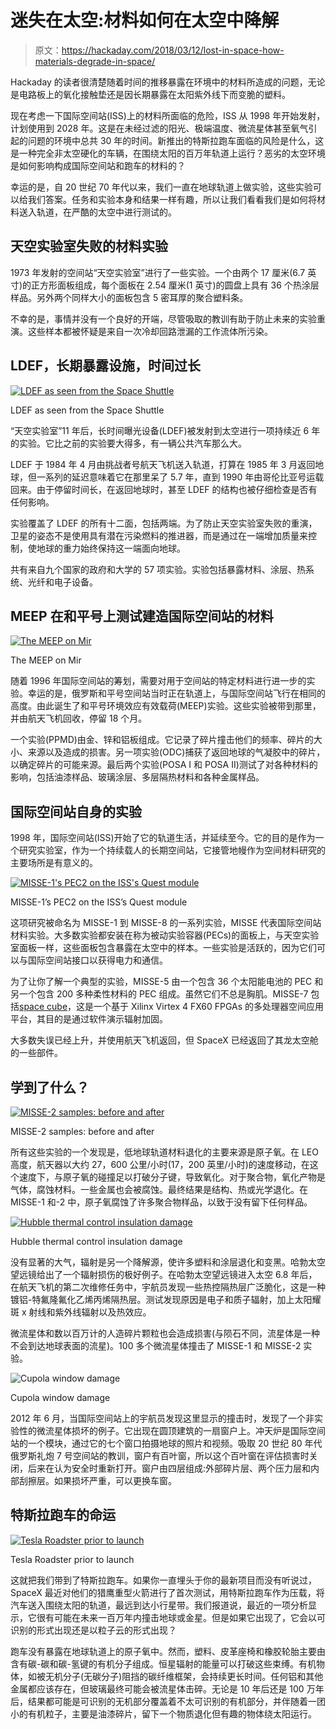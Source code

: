 # 迷失在太空:材料如何在太空中降解

> 原文：<https://hackaday.com/2018/03/12/lost-in-space-how-materials-degrade-in-space/>

Hackaday 的读者很清楚随着时间的推移暴露在环境中的材料所造成的问题，无论是电路板上的氧化接触垫还是因长期暴露在太阳紫外线下而变脆的塑料。

现在考虑一下国际空间站(ISS)上的材料所面临的危险，ISS 从 1998 年开始发射，计划使用到 2028 年。这是在未经过滤的阳光、极端温度、微流星体甚至氧气引起的问题的环境中总共 30 年的时间。新推出的特斯拉跑车面临的风险是什么，这是一种完全非太空硬化的车辆，在围绕太阳的百万年轨道上运行？恶劣的太空环境是如何影响构成国际空间站和跑车的材料的？

幸运的是，自 20 世纪 70 年代以来，我们一直在地球轨道上做实验，这些实验可以给我们答案。任务和实验本身和结果一样有趣，所以让我们看看我们是如何将材料送入轨道，在严酷的太空中进行测试的。

## 天空实验室失败的材料实验

1973 年发射的空间站“天空实验室”进行了一些实验。一个由两个 17 厘米(6.7 英寸)的正方形面板组成，每个面板在 2.54 厘米(1 英寸)的圆盘上具有 36 个热涂层样品。另外两个同样大小的面板包含 5 密耳厚的聚合塑料条。

不幸的是，事情并没有一个良好的开端，尽管吸取的教训有助于防止未来的实验重演。这些样本都被怀疑是来自一次冷却回路泄漏的工作流体所污染。

## LDEF，长期暴露设施，时间过长

[![LDEF as seen from the Space Shuttle](img/c45f22ff22ecf2b1bc9f427853abbba9.png)](https://hackaday.com/wp-content/uploads/2018/03/ldef_over_payload_bay.jpg)

LDEF as seen from the Space Shuttle

“天空实验室”11 年后，长时间曝光设备(LDEF)被发射到太空进行一项持续近 6 年的实验。它比之前的实验要大得多，有一辆公共汽车那么大。

LDEF 于 1984 年 4 月由挑战者号航天飞机送入轨道，打算在 1985 年 3 月返回地球，但一系列的延迟意味着它在那里呆了 5.7 年，直到 1990 年由哥伦比亚号运载回来。由于停留时间长，在返回地球时，甚至 LDEF 的结构也被仔细检查是否有任何影响。

实验覆盖了 LDEF 的所有十二面，包括两端。为了防止天空实验室失败的重演，卫星的姿态不是使用具有潜在污染燃料的推进器，而是通过在一端增加质量来控制，使地球的重力始终保持这一端面向地球。

共有来自九个国家的政府和大学的 57 项实验。实验包括暴露材料、涂层、热系统、光纤和电子设备。

## MEEP 在和平号上测试建造国际空间站的材料

[![The MEEP on Mir](img/a783122d69883bae489992d100191a96.png)](https://hackaday.com/wp-content/uploads/2018/03/meep_posa-i_deployment.jpg)

The MEEP on Mir

随着 1996 年国际空间站的筹划，需要对用于空间站的特定材料进行进一步的实验。幸运的是，俄罗斯和平号空间站当时正在轨道上，与国际空间站飞行在相同的高度。由此诞生了和平号环境效应有效载荷(MEEP)实验。这些实验被带到那里，并由航天飞机回收，停留 18 个月。

一个实验(PPMD)由金、锌和铝板组成。它记录了碎片撞击他们的频率、碎片的大小、来源以及造成的损害。另一项实验(ODC)捕获了返回地球的气凝胶中的碎片，以确定碎片的可能来源。最后两个实验(POSA I 和 POSA II)测试了对各种材料的影响，包括油漆样品、玻璃涂层、多层隔热材料和各种金属样品。

## 国际空间站自身的实验

1998 年，国际空间站(ISS)开始了它的轨道生活，并延续至今。它的目的是作为一个研究实验室，作为一个持续载人的长期空间站，它接管地幔作为空间材料研究的主要场所是有意义的。

[![MISSE-1's PEC2 on the ISS's Quest module](img/ac0750b8536c21376402d97ff5ffd2a0.png)](https://hackaday.com/wp-content/uploads/2018/03/misse-2.jpg)

MISSE-1’s PEC2 on the ISS’s Quest module

这项研究被命名为 MISSE-1 到 MISSE-8 的一系列实验，MISSE 代表国际空间站材料实验。大多数实验都安装在称为被动实验容器(PECs)的面板上，与天空实验室面板一样，这些面板包含暴露在太空中的样本。一些实验是活跃的，因为它们可以与国际空间站接口以获得电力和通信。

为了让你了解一个典型的实验，MISSE-5 由一个包含 36 个太阳能电池的 PEC 和另一个包含 200 多种柔性材料的 PEC 组成。虽然它们不总是胸肌。MISSE-7 包括[space cube](https://en.wikipedia.org/wiki/SpaceCube)，这是一个基于 Xilinx Virtex 4 FX60 FPGAs 的多处理器空间应用平台，其目的是通过软件演示辐射加固。

大多数失误已经上升，并使用航天飞机返回，但 SpaceX 已经返回了其龙太空舱的一些部件。

## 学到了什么？

[![MISSE-2 samples: before and after](img/236586498807f31a104bfbf47415fb59.png)](https://hackaday.com/wp-content/uploads/2018/03/misse-2_samples_before_and_after.png)

MISSE-2 samples: before and after

所有这些实验的一个发现是，低地球轨道材料退化的主要来源是原子氧。在 LEO 高度，航天器以大约 27，600 公里/小时(17，200 英里/小时)的速度移动，在这个速度下，与原子氧的碰撞足以打破分子键，导致氧化。对于聚合物，氧化产物是气体，腐蚀材料。一些金属也会被腐蚀。最终结果是结构、热或光学退化。在 MISSE-1 和-2 中，原子氧腐蚀了许多聚合物样品，以致于没有留下任何样品。

[![Hubble thermal control insulation damage](img/a57c051e50439f41fe4b8c9d61901130.png)](https://hackaday.com/wp-content/uploads/2018/03/hubble_thermal_control_insulation_damage.jpg)

Hubble thermal control insulation damage

没有显著的大气，辐射是另一个降解源，使许多塑料和涂层退化和变黑。哈勃太空望远镜给出了一个辐射损伤的极好例子。在哈勃太空望远镜进入太空 6.8 年后，在航天飞机的第二次维修任务中，宇航员发现一些热控隔热层广泛脆化，这是一种镀铝-特氟隆氟化乙烯丙烯隔热层。测试发现原因是电子和质子辐射，加上太阳耀斑 x 射线和紫外线辐射以及热效应。

微流星体和数以百万计的人造碎片颗粒也会造成损害(与陨石不同，流星体是一种不会到达地球表面的流星)。100 多个微流星体撞击了 MISSE-1 和 MISSE-2 实验。

![Cupola window damage](img/60c75fe2d53788ffbf8cb8dcde4b73cd.png)

Cupola window damage

2012 年 6 月，当国际空间站上的宇航员发现这里显示的撞击时，发现了一个非实验性的微流星体损坏的例子。它出现在圆顶建筑的一扇窗户上。冲天炉是国际空间站的一个模块，通过它的七个窗口拍摄地球的照片和视频。吸取 20 世纪 80 年代俄罗斯礼炮 7 号空间站的教训，窗户有百叶窗，所以这个百叶窗在评估损害时关闭，后来在认为安全时重新打开。窗户由四层组成:外部碎片层、两个压力层和内部刮擦层。如果损坏严重，可以更换车窗。

## 特斯拉跑车的命运

[![Tesla Roadster prior to launch](img/3006aceb24eafe079e84b0003518c61b.png)](https://hackaday.com/wp-content/uploads/2018/03/spacex-tesla-roadster-prior-to-launch.jpg)

Tesla Roadster prior to launch

这就把我们带到了特斯拉跑车。如果你一直埋头于你的最新项目而没有听说过，SpaceX 最近对他们的猎鹰重型火箭进行了首次测试，用特斯拉跑车作为压载，将汽车送入围绕太阳的轨道，最远到达小行星带。我们报道说，最近的一项分析显示，它很有可能在未来一百万年内撞击地球或金星。但是如果它出现了，它会以可识别的形式出现还是以粒子云的形式出现？

跑车没有暴露在地球轨道上的原子氧中。然而，塑料、皮革座椅和橡胶轮胎主要由含有碳-碳和碳-氢键的有机分子组成。恒星辐射的能量可以打破这些束缚。有机物体，如被无机分子(无碳分子)阻挡的碳纤维框架，会持续更长时间。任何铝和其他金属都应该存在，但玻璃最终可能会被流星体击碎。无论是 10 年后还是 100 万年后，结果都可能是可识别的无机部分覆盖着不太可识别的有机部分，并伴随着一团小的有机粒子，主要是油漆碎片，留下一个物质退化但有趣的物体绕太阳运行。
